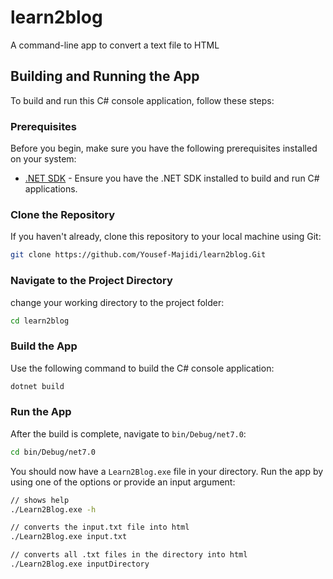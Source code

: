 # learn2blog

A command-line app to convert a text file to HTML

## Building and Running the App

To build and run this C# console application, follow these steps:

### Prerequisites

Before you begin, make sure you have the following prerequisites installed on your system:

-   [.NET SDK](https://dotnet.microsoft.com/en-us/download) - Ensure you have the .NET SDK installed to build and run C# applications.

### Clone the Repository

If you haven't already, clone this repository to your local machine using Git:

```bash
git clone https://github.com/Yousef-Majidi/learn2blog.Git
```

### Navigate to the Project Directory

change your working directory to the project folder:

```bash
cd learn2blog
```

### Build the App

Use the following command to build the C# console application:

```bash
dotnet build
```

### Run the App

After the build is complete, navigate to `bin/Debug/net7.0`:

```bash
cd bin/Debug/net7.0
```

You should now have a `Learn2Blog.exe` file in your directory. Run the app by using one of the options or provide an input argument:

```bash
// shows help
./Learn2Blog.exe -h
```

```bash
// converts the input.txt file into html
./Learn2Blog.exe input.txt
```

```bash
// converts all .txt files in the directory into html
./Learn2Blog.exe inputDirectory
```
